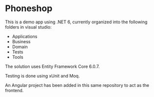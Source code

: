 # Phoneshop

This is a demo app using .NET 6, currently organized into the following folders in visual studio: 
- Applications
- Business 
- Domain
- Tests
- Tools

The solution uses Entity Framework Core 6.0.7.

Testing is done using xUnit and Moq.

An Angular project has been added in this same repository to act as the frontend.